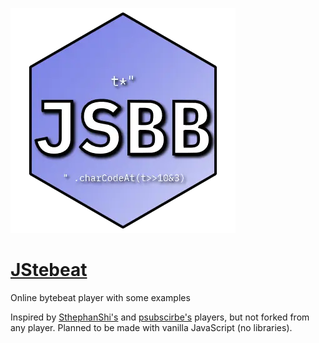 [![JStebeat logo](jstebeat-logo.webp)](https://butterroach.github.io/jstebeat/)

# [JStebeat](https://butterroach.github.io/jstebeat/)

Online bytebeat player with some examples

Inspired by [SthephanShi's](https://www.dollchan.net/bytebeat) and [psubscirbe's](https://psubscirbe-bytebeat.neocities.org/) players, but not forked from any player.
Planned to be made with vanilla JavaScript (no libraries).
